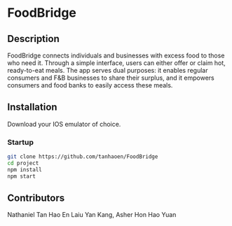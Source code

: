 # FoodBridge

## Description
FoodBridge connects individuals and businesses with excess food to those who need it. Through a simple interface, users can either offer or claim hot, ready-to-eat meals. The app serves dual purposes: it enables regular consumers and F&B businesses to share their surplus, and it empowers consumers and food banks to easily access these meals.


## Installation
Download your IOS emulator of choice.

### Startup
```bash
git clone https://github.com/tanhaoen/FoodBridge
cd project
npm install
npm start
```

## Contributors
Nathaniel Tan Hao En
Laiu Yan Kang, Asher
Hon Hao Yuan
